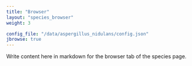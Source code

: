 ```yaml
---
title: "Browser"
layout: "species_browser"
weight: 3

config_file: "/data/aspergillus_nidulans/config.json"
jbrowse: true
---
```


Write content here in markdown for the browser tab of the species page.

